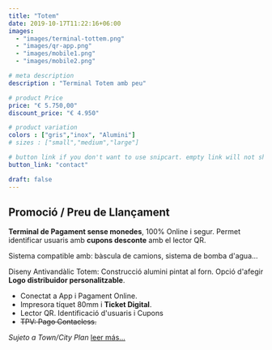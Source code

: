 ```yaml
---
title: "Totem"
date: 2019-10-17T11:22:16+06:00
images: 
  - "images/terminal-tottem.png"
  - "images/qr-app.png"
  - "images/mobile1.png"
  - "images/mobile2.png"

# meta description
description : "Terminal Totem amb peu"

# product Price
price: "€ 5.750,00"
discount_price: "€ 4.950"

# product variation
colors : ["gris","inox", "Alumini"]
# sizes : ["small","medium","large"]

# button link if you don't want to use snipcart. empty link will not show button
button_link: "contact"

draft: false
---
```

## Promoció / Preu de Llançament

**Terminal de Pagament sense monedes**, 100% Online i segur.
Permet identificar usuaris amb **cupons desconte** amb el lector QR.

Sistema compatible amb: bàscula de camions, sistema de bomba d'agua...

Diseny Antivandàlic Totem: Construcció alumini pintat al forn.
Opció d'afegir **Logo distribuidor personalitzable**.

- Conectat a App i Pagament Online.
- Impresora tíquet 80mm i **Ticket Digital**.
- Lector QR. Identificació d'usuaris i Cupons
- ~~TPV: Pago Contacless.~~

*Sujeto a Town/City Plan* [leer más...](../plan-town)

